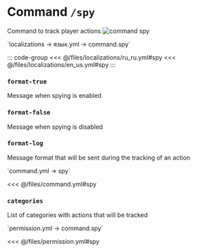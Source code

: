 # Command `/spy`

Command to track player actions
![command spy](/commandspy.gif)

[//]: # (localization)
<!--@include: @/parts/words.md#localization--> 
<!--@include: @/parts/words.md#path--> `localizations → язык.yml → command.spy`

<!--@include: @/parts/words.md#default--> 

::: code-group
<<< @/files/localizations/ru_ru.yml#spy
<<< @/files/localizations/en_us.yml#spy
:::

### `format-true`

Message when spying is enabled

### `format-false`

Message when spying is disabled

### `format-log`

Message format that will be sent during the tracking of an action

[//]: # (command.yml)
<!--@include: @/parts/words.md#setting-->
<!--@include: @/parts/words.md#path--> `command.yml → spy`

<!--@include: @/parts/words.md#default-->
<<< @/files/command.yml#spy

<!--@include: @/parts/enable.md-->
<!--@include: @/parts/range.md-->
<!--@include: @/parts/aliases.md-->
<!--@include: @/parts/destination.md-->

### `categories`

List of categories with actions that will be tracked

<!--@include: @/parts/cooldown.md-->
<!--@include: @/parts/sound.md-->

[//]: # (permission.yml)
<!--@include: @/parts/words.md#permission-->
<!--@include: @/parts/words.md#path--> `permission.yml → command.spy`

<!--@include: @/parts/words.md#default-->
<<< @/files/permission.yml#spy

<!--@include: @/parts/permission/permissionTier3.md-->
<!--@include: @/parts/permission/cooldown.md-->
<!--@include: @/parts/permission/sound.md-->